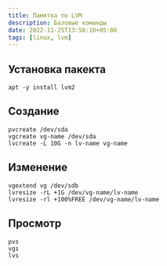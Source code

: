 ```yaml
---
title: Памятка по LVM
description: Базовые команды
date: 2022-11-25T13:58:10+05:00
tags: [linux, lvm]
---
```


## Установка пакекта

```shell
apt -y install lvm2
```

## Создание

``` shell
pvcreate /dev/sda
vgcreate vg-name /dev/sda
lvcreate -L 10G -n lv-name vg-name
```

## Изменение

```shell
vgextend vg /dev/sdb
lvresize -rL +1G /dev/vg-name/lv-name
lvresize -rl +100%FREE /dev/vg-name/lv-name
```

## Просмотр

```shell
pvs
vgs
lvs
```
